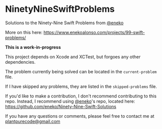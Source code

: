 # NinetyNineSwiftProblems

Solutions to the Ninety-Nine Swift Problems from [@eneko](http://github.com/eneko)

More on this here: https://www.enekoalonso.com/projects/99-swift-problems/

**This is a work-in-progress**

This project depends on Xcode and XCTest, but forgoes any other dependencies.

The problem currently being solved can be located in the `current-problem` file.

If I have skipped any problems, they are listed in the `skipped-problems` file.

If you'd like to make a contribution, I don't recommend contributing to this repo. Instead, I recommend using [@eneko](http;//github.com/eneko)'s repo, located here: https://github.com/eneko/Ninety-Nine-Swift-Solutions

If you have any questions or comments, please feel free to contact me at [plantpurecode@gmail.com](mailto:plantpurecode@gmail.com)
